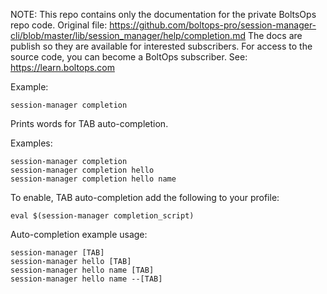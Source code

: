 <!-- note marker start -->
NOTE: This repo contains only the documentation for the private BoltsOps repo code.
Original file: https://github.com/boltops-pro/session-manager-cli/blob/master/lib/session_manager/help/completion.md
The docs are publish so they are available for interested subscribers.
For access to the source code, you can become a BoltOps subscriber.
See: https://learn.boltops.com

<!-- note marker end -->

Example:

    session-manager completion

Prints words for TAB auto-completion.

Examples:

    session-manager completion
    session-manager completion hello
    session-manager completion hello name

To enable, TAB auto-completion add the following to your profile:

    eval $(session-manager completion_script)

Auto-completion example usage:

    session-manager [TAB]
    session-manager hello [TAB]
    session-manager hello name [TAB]
    session-manager hello name --[TAB]
